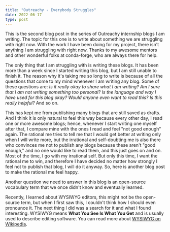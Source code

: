 ```yaml
---
title: "Outreachy - Everybody Struggles"
date: 2022-06-17
type: post
---
```


This is the second blog post in the series of Outreachy internship blogs I am writing. The topic for this one is to write about something we are struggling with right now. With the work I have been doing for my project, there isn't anything I am struggling with right now. Thanks to my awesome mentors and other wonderful folks at conda-forge, who are always there for help. 

The only thing that I am struggling with is writing these blogs. It has been more than a week since I started writing this blog, but I am still unable to finish it. The reason why it's taking me so long to write is because of all the questions that come to my mind whenever I am writing any blog. Some of these questions are:  *Is it really okay to share what I am writing? Am I sure that I am not writing something too personal? Is the language and way I have used for this blog okay? Would anyone even want to read this? Is this really helpful?* And so on.

This has kept me from publishing many blogs that are still saved as drafts. And I think it is only natural to feel this way because every other day, I read one or more awesome blogs; hence, whenever I start writing one myself after that, I compare mine with the ones I read and feel "not good enough" again. The rational me tries to tell me that I would get better at writing only when I will write more, but the irrational and self-doubting me is also there who convinces me not to publish any blogs because these aren't "good enough," and no one would like to read them, and this just goes on and on. Most of the time, I go with my irrational self. But only this time, I want the rational me to win, and therefore I have decided no matter how strongly I feel not to publish that blog, I will do it anyway. So, here is another blog post to make the rational me feel happy. 

Another question we need to answer in this blog is an open-source vocabulary term that we once didn't know and eventually learned.

Recently, I learned about WYSIWYG editors, this might not be the open-source term, but when I first saw this, I couldn't think how I should even pronounce it. The next thing I did was a search for it and what I found interesting. WYSIWYG means **What You See Is What You Get** and is usually used to describe editing software. You can read more about [WYSIWYG on Wikipedia](https://en.wikipedia.org/wiki/WYSIWYG).
